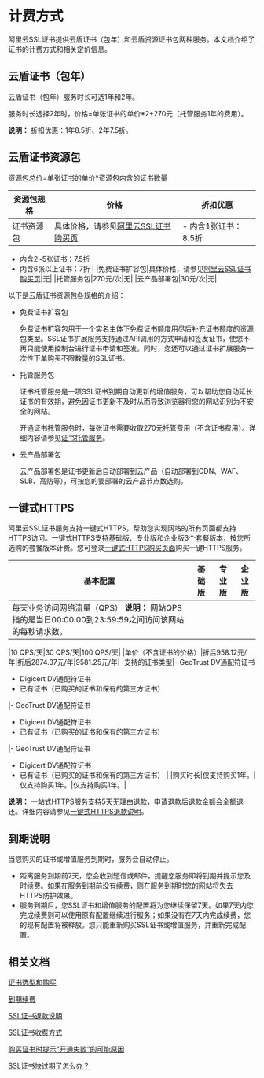 # 计费方式

阿里云SSL证书提供云盾证书（包年）和云盾资源证书包两种服务。本文档介绍了证书的计费方式和相关定价信息。

## 云盾证书（包年）

云盾证书（包年）服务时长可选1年和2年。

服务时长选择2年时，价格=单张证书的单价\*2+270元（托管服务1年的费用）。

**说明：** 折扣优惠：1年8.5折、2年7.5折。

## 云盾证书资源包

资源包总价=单张证书的单价\*资源包内含的证书数量

|资源包规格|价格|折扣优惠|
|-----|--|----|
|证书资源包|具体价格，请参见[阿里云SSL证书购买页](https://common-buy.aliyun.com/?commodityCode=cas#/buy)|-   内含1张证书：8.5折
-   内含2~5张证书：7.5折
-   内含6张以上证书：7折 |
|免费证书扩容包|具体价格，请参见[阿里云SSL证书购买页](https://common-buy.aliyun.com/?commodityCode=cas#/buy)|无|
|托管服务包|270元/次|无|
|云产品部署包|30元/次|无|

以下是云盾证书资源包各规格的介绍：

-   免费证书扩容包

    免费证书扩容包用于一个实名主体下免费证书额度用尽后补充证书额度的资源包类型。SSL证书扩展服务支持通过API调用的方式申请和签发证书，使您不再只能使用控制台进行证书申请和签发。同时，您还可以通过证书扩展服务一次性下单购买不限数量的SSL证书。

-   托管服务包

    证书托管服务是一项SSL证书到期自动更新的增值服务，可以帮助您自动延长证书的有效期，避免因证书更新不及时从而导致浏览器将您的网站识别为不安全的网站。

    开通证书托管服务时，每张证书需要收取270元托管费用（不含证书费用）。详细内容请参见[证书托管服务](/cn.zh-CN/SSL证书增值服务/证书托管服务.md)。

-   云产品部署包

    云产品部署包是证书更新后自动部署到云产品（自动部署到CDN、WAF、SLB、高防等），可按您的要部署的云产品节点数选购。


## 一键式HTTPS

阿里云SSL证书服务支持一键式HTTPS，帮助您实现网站的所有页面都支持HTTPS访问。一键式HTTPS支持基础版、专业版和企业版3个套餐版本，按您所选购的套餐版本计费。您可登录[一键式HTTPS购买页面](https://common-buy.aliyun.com/?commodityCode=cas_https_public_cn#/buy)购买一键HTTPS服务。

|基本配置|基础版|专业版|企业版|
|----|---|---|---|
|每天业务访问网络流量（QPS） **说明：** 网站QPS指的是当日00:00:00到23:59:59之间访问该网站的每秒请求数。

|10 QPS/天|30 QPS/天|100 QPS/天|
|单价（不含证书的价格）|折后958.12元/年|折后2874.37元/年|9581.25元/年|
|支持的证书类型|-   GeoTrust DV通配符证书
-   Digicert DV通配符证书
-   已有证书（已购买的证书和保有的第三方证书）

|-   GeoTrust DV通配符证书
-   Digicert DV通配符证书
-   已有证书（已购买的证书和保有的第三方证书）

|-   GeoTrust DV通配符证书
-   Digicert DV通配符证书
-   已有证书（已购买的证书和保有的第三方证书） |
|购买时长|仅支持购买1年。|仅支持购买1年。|仅支持购买1年。|

**说明：** 一站式HTTPS服务支持5天无理由退款，申请退款后退款金额会全额退还。详细内容请参见[一键式HTTPS退款说明](/cn.zh-CN/计量计费/一键式HTTPS退款说明.md)。

## 到期说明

当您购买的证书或增值服务到期时，服务会自动停止。

-   距离服务到期前7天，您会收到短信或邮件，提醒您服务即将到期并提示您及时续费。如果在服务到期前没有续费，则在服务到期时您的网站将失去HTTPS防护效果。
-   服务到期后，您SSL证书和增值服务的配置将为您继续保留7天。如果7天内您完成续费则可以使用原有配置继续进行服务；如果没有在7天内完成续费，您的现有配置将被释放。您只能重新购买SSL证书或增值服务，并重新完成配置。

## 相关文档

[证书选型和购买](/cn.zh-CN/.md)

[到期续费](/cn.zh-CN/计量计费/到期续费.md)

[SSL证书退款说明](/cn.zh-CN/计量计费/SSL证书退款说明.md)

[SSL证书收费方式](/cn.zh-CN/计量计费/常见问题/SSL证书收费方式.md)

[购买证书时提示“开通失败”的可能原因]()

[SSL证书快过期了怎么办？](/cn.zh-CN/计量计费/常见问题/SSL证书快过期了怎么办？.md)

